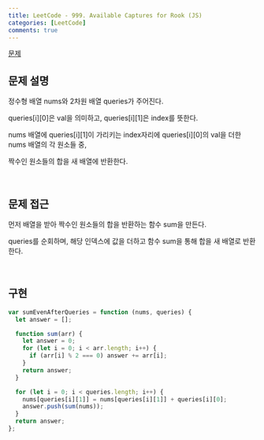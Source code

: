 ```yaml
---
title: LeetCode - 999. Available Captures for Rook (JS)
categories: [LeetCode]
comments: true
---
```


[문제](https://leetcode.com/problems/available-captures-for-rook/)

## 문제 설명

정수형 배열 nums와 2차원 배열 queries가 주어진다.

queries[i][0]은 val을 의미하고, queries[i][1]은 index를 뜻한다.

nums 배열에 queries[i][1]이 가리키는 index자리에 queries[i][0]의 val을 더한 nums 배열의 각 원소들 중,

짝수인 원소들의 합을 새 배열에 반환한다.

<br>

## 문제 접근

먼저 배열을 받아 짝수인 원소들의 합을 반환하는 함수 sum을 만든다.

queries를 순회하며, 해당 인덱스에 값을 더하고 함수 sum을 통해 합을 새 배열로 반환한다.

<br>

## 구현

```js
var sumEvenAfterQueries = function (nums, queries) {
  let answer = [];

  function sum(arr) {
    let answer = 0;
    for (let i = 0; i < arr.length; i++) {
      if (arr[i] % 2 === 0) answer += arr[i];
    }
    return answer;
  }

  for (let i = 0; i < queries.length; i++) {
    nums[queries[i][1]] = nums[queries[i][1]] + queries[i][0];
    answer.push(sum(nums));
  }
  return answer;
};
```
